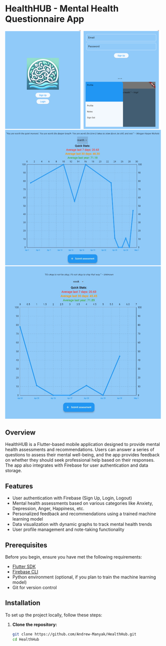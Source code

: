 # HealthHUB - Mental Health Questionnaire App

![HealthHUB Screen 1](images/screen1.png)
![HealthHUB Screen 2](images/screen2.png)
![HealthHUB Screen 3](images/screen3.png)

## Overview

HealthHUB is a Flutter-based mobile application designed to provide mental health assessments and recommendations. Users can answer a series of questions to assess their mental well-being, and the app provides feedback on whether they should seek professional help based on their responses. The app also integrates with Firebase for user authentication and data storage.

## Features

- User authentication with Firebase (Sign Up, Login, Logout)
- Mental health assessments based on various categories like Anxiety, Depression, Anger, Happiness, etc.
- Personalized feedback and recommendations using a trained machine learning model
- Data visualization with dynamic graphs to track mental health trends
- User profile management and note-taking functionality

## Prerequisites

Before you begin, ensure you have met the following requirements:

- [Flutter SDK](https://flutter.dev/docs/get-started/install)
- [Firebase CLI](https://firebase.google.com/docs/cli)
- Python environment (optional, if you plan to train the machine learning model)
- Git for version control

## Installation

To set up the project locally, follow these steps:

1. **Clone the repository:**

   ```bash
   git clone https://github.com/Andrew-Manyak/HealthHub.git
   cd HealthHub
